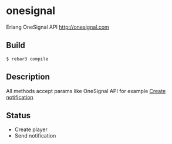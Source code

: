 onesignal
=========

Erlang OneSignal API http://onesignal.com

Build
-----

    $ rebar3 compile

Description
-----------

All methods accept params like OneSignal API for example [Create notification](https://documentation.onesignal.com/docs/notifications-create-notification)

Status
------

* Create player
* Send notification
